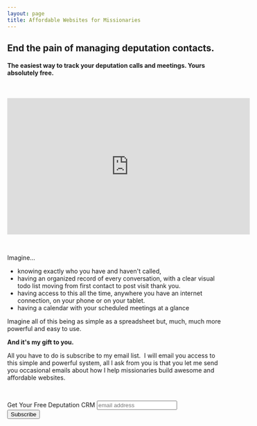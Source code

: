```yaml
---
layout: page
title: Affordable Websites for Missionaries
---
```



## End the pain of managing deputation contacts.

#### The easiest way to track your deputation calls and meetings. Yours absolutely free.

<iframe width="560" height="315" style="display: block; margin-left: auto; margin-right: auto; margin-top: 50px;" src="https://www.youtube.com/embed/s5KFnfuvxao" frameborder="0" allowfullscreen=""></iframe>

&nbsp;

Imagine…

* knowing exactly who you have and haven't called,&nbsp;
* having an organized record of every conversation, with a clear visual todo list moving from first contact to post visit thank you. &nbsp;
* having access to this all the time, anywhere you have an internet connection, on your phone or on your tablet.
* having a calendar with your scheduled meetings at a glance

Imagine all of this being as simple as a spreadsheet but, much, much more powerful and easy to use.

**And it's my gift to you.**

All you have to do is subscribe to my email list. &nbsp;I will email you access to this simple and powerful system, all I ask from you is that you let me send you occasional emails about how I help missionaries build awesome and affordable websites. &nbsp;

&nbsp;

<!-- Begin MailChimp Signup Form -->
<form action="//online.us15.list-manage.com/subscribe/post?u=d273b8ec5bd148b8b5db55c8b&amp;id=6c9b8f1d09" method="post" id="mc-embedded-subscribe-form" name="mc-embedded-subscribe-form" class="validate" target="_blank" novalidate>
    <div id="mc_embed_signup_scroll">
	<label for="mce-EMAIL">Get Your Free Deputation CRM</label>
	<input type="email" value="" name="EMAIL" class="email" id="mce-EMAIL" placeholder="email address" required>
    <!-- real people should not fill this in and expect good things - do not remove this or risk form bot signups-->
    <div style="position: absolute; left: -5000px;" aria-hidden="true"><input type="text" name="b_d273b8ec5bd148b8b5db55c8b_6c9b8f1d09" tabindex="-1" value=""></div>
    <div class="clear"><input type="submit" value="Subscribe" name="subscribe" id="mc-embedded-subscribe" class="button"></div>
    </div>
</form>


<!--End mc_embed_signup-->